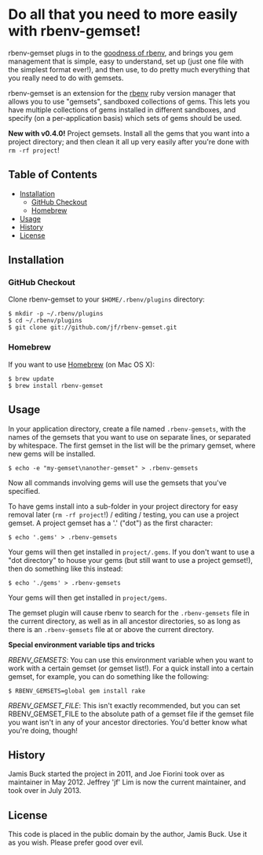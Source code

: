 # Do all that you need to more easily with rbenv-gemset!

rbenv-gemset plugs in to the [goodness of rbenv](https://github.com/sstephenson/rbenv/wiki/Why-rbenv%3F),
and brings you gem management that is simple, easy to understand, set up (just one file with the simplest format ever!),
and then use, to do pretty much everything that you really need to do with gemsets.

rbenv-gemset is an extension for the [rbenv][rbenv] ruby version manager that
allows you to use "gemsets", sandboxed collections of gems. This lets you have
multiple collections of gems installed in different sandboxes, and specify (on
a per-application basis) which sets of gems should be used.

**New with v0.4.0!** Project gemsets. Install all the gems that you want into a project directory; and then clean it all up very easily after you're done with `rm -rf project`!


## Table of Contents

* [Installation](#installation)
  * [GitHub Checkout](#github-checkout)
  * [Homebrew](#homebrew)
* [Usage](#usage)
* [History](#history)
* [License](#license)



## Installation


### GitHub Checkout

Clone rbenv-gemset to your `$HOME/.rbenv/plugins` directory:

    $ mkdir -p ~/.rbenv/plugins
    $ cd ~/.rbenv/plugins
    $ git clone git://github.com/jf/rbenv-gemset.git

### Homebrew

If you want to use [Homebrew][homebrew] (on Mac OS X):

    $ brew update
    $ brew install rbenv-gemset



## Usage


In your application directory, create a file named `.rbenv-gemsets`, with the
names of the gemsets that you want to use on separate lines, or separated
by whitespace. The first gemset in the list will be the primary gemset, where
new gems will be installed.

    $ echo -e "my-gemset\nanother-gemset" > .rbenv-gemsets

Now all commands involving gems will use the gemsets that you've specified.

To have gems install into a sub-folder in your project directory for easy removal later (`rm -rf project`!) / editing / testing,
you can use a project gemset. A project gemset has a '.' ("dot") as the first character:

    $ echo '.gems' > .rbenv-gemsets

Your gems will then get installed in `project/.gems`.
If you don't want to use a "dot directory" to house your gems (but still want to use a project gemset!),
then do something like this instead:

    $ echo './gems' > .rbenv-gemsets

Your gems will then get installed in `project/gems`.

The gemset plugin will cause rbenv to search for the `.rbenv-gemsets` file in
the current directory, as well as in all ancestor directories, so as long
as there is an `.rbenv-gemsets` file at or above the current directory.


**Special environment variable tips and tricks**

*RBENV_GEMSETS*: 
You can use this environment variable when you want to work with a certain gemset (or gemset list!). For a quick install into a certain gemset, for example, you can do something like the following:

	$ RBENV_GEMSETS=global gem install rake

*RBENV_GEMSET_FILE*:
This isn't exactly recommended, but you can set RBENV_GEMSET_FILE to the absolute path of a gemset file if the gemset file you want isn't in any of your ancestor directories. You'd better know what you're doing, though!



## History


Jamis Buck started the project in 2011, and Joe Fiorini took over as maintainer in May 2012. Jeffrey 'jf' Lim is now the current maintainer, and took over in July 2013.



## License


This code is placed in the public domain by the author, Jamis Buck. Use it as
you wish. Please prefer good over evil.


[rbenv]: http://github.com/sstephenson/rbenv
[homebrew]: http://mxcl.github.com/homebrew/
